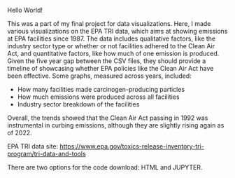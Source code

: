 Hello World!

This was a part of my final project for data visualizations. Here, I made various visualizations on the EPA TRI data, which aims at showing emissions at EPA facilities since 1987. The data includes qualitative factors, like the industry sector type or whether or not facilities adhered to the Clean Air Act, and quantitative factors, like how much of one emission is produced. Given the five year gap between the CSV files, they should provide a timeline of showcasing whether EPA policies like the Clean Air Act have been effective.
Some graphs, measured across years, included:
- How many facilities made carcinogen-producing particles
- How much emissions were produced across all facilities
- Industry sector breakdown of the facilities

Overall, the trends showed that the Clean Air Act passing in 1992 was instrumental in curbing emissions, although they are slightly rising again as of 2022.

EPA TRI data site: https://www.epa.gov/toxics-release-inventory-tri-program/tri-data-and-tools

There are two options for the code download: HTML and JUPYTER.

